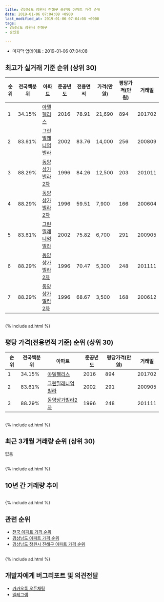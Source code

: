 ```yaml
---
title: 경상남도 창원시 진해구 숭인동 아파트 가격 순위
date: 2019-01-06 07:04:08 +0900
last_modified_at: 2019-01-06 07:04:08 +0900
tags:
- 경상남도 창원시 진해구
- 숭인동

---
```


* 마지막 업데이트 : 2019-01-06 07:04:08

## 최고가 실거래 기준 순위 (상위 30)


|순위|전국백분위|아파트|준공년도|전용면적|가격(만원)|평당가격(만원)|거래일|
|---|---|---|---|---|---|---|---|
|1|34.15%|[아델펠리스](https://search.naver.com/search.naver?query=%EA%B2%BD%EC%83%81%EB%82%A8%EB%8F%84+%EC%B0%BD%EC%9B%90%EC%8B%9C+%EC%A7%84%ED%95%B4%EA%B5%AC+%EC%88%AD%EC%9D%B8%EB%8F%99+%EC%95%84%EB%8D%B8%ED%8E%A0%EB%A6%AC%EC%8A%A4)|2016|78.91|21,690|894|201702|
|2|83.61%|[그린밀레니엄빌라](https://search.naver.com/search.naver?query=%EA%B2%BD%EC%83%81%EB%82%A8%EB%8F%84+%EC%B0%BD%EC%9B%90%EC%8B%9C+%EC%A7%84%ED%95%B4%EA%B5%AC+%EC%88%AD%EC%9D%B8%EB%8F%99+%EA%B7%B8%EB%A6%B0%EB%B0%80%EB%A0%88%EB%8B%88%EC%97%84%EB%B9%8C%EB%9D%BC)|2002|83.76|14,000|256|200809|
|3|88.29%|[동양상가빌라2차](https://search.naver.com/search.naver?query=%EA%B2%BD%EC%83%81%EB%82%A8%EB%8F%84+%EC%B0%BD%EC%9B%90%EC%8B%9C+%EC%A7%84%ED%95%B4%EA%B5%AC+%EC%88%AD%EC%9D%B8%EB%8F%99+%EB%8F%99%EC%96%91%EC%83%81%EA%B0%80%EB%B9%8C%EB%9D%BC2%EC%B0%A8)|1996|84.26|12,500|203|201011|
|4|88.29%|[동양상가빌라2차](https://search.naver.com/search.naver?query=%EA%B2%BD%EC%83%81%EB%82%A8%EB%8F%84+%EC%B0%BD%EC%9B%90%EC%8B%9C+%EC%A7%84%ED%95%B4%EA%B5%AC+%EC%88%AD%EC%9D%B8%EB%8F%99+%EB%8F%99%EC%96%91%EC%83%81%EA%B0%80%EB%B9%8C%EB%9D%BC2%EC%B0%A8)|1996|59.51|7,900|166|200604|
|5|83.61%|[그린밀레니엄빌라](https://search.naver.com/search.naver?query=%EA%B2%BD%EC%83%81%EB%82%A8%EB%8F%84+%EC%B0%BD%EC%9B%90%EC%8B%9C+%EC%A7%84%ED%95%B4%EA%B5%AC+%EC%88%AD%EC%9D%B8%EB%8F%99+%EA%B7%B8%EB%A6%B0%EB%B0%80%EB%A0%88%EB%8B%88%EC%97%84%EB%B9%8C%EB%9D%BC)|2002|75.82|6,700|291|200905|
|6|88.29%|[동양상가빌라2차](https://search.naver.com/search.naver?query=%EA%B2%BD%EC%83%81%EB%82%A8%EB%8F%84+%EC%B0%BD%EC%9B%90%EC%8B%9C+%EC%A7%84%ED%95%B4%EA%B5%AC+%EC%88%AD%EC%9D%B8%EB%8F%99+%EB%8F%99%EC%96%91%EC%83%81%EA%B0%80%EB%B9%8C%EB%9D%BC2%EC%B0%A8)|1996|70.47|5,300|248|201111|
|7|88.29%|[동양상가빌라2차](https://search.naver.com/search.naver?query=%EA%B2%BD%EC%83%81%EB%82%A8%EB%8F%84+%EC%B0%BD%EC%9B%90%EC%8B%9C+%EC%A7%84%ED%95%B4%EA%B5%AC+%EC%88%AD%EC%9D%B8%EB%8F%99+%EB%8F%99%EC%96%91%EC%83%81%EA%B0%80%EB%B9%8C%EB%9D%BC2%EC%B0%A8)|1996|68.67|3,500|168|200612|


<br>
{% include ad.html %}
<br>

## 평당 가격(전용면적 기준) 순위 (상위 30)


|순위|전국백분위|아파트|준공년도|평당가격(만원)|거래일|
|---|---|---|---|---|---|
|1|34.15%|[아델펠리스](https://search.naver.com/search.naver?query=%EA%B2%BD%EC%83%81%EB%82%A8%EB%8F%84+%EC%B0%BD%EC%9B%90%EC%8B%9C+%EC%A7%84%ED%95%B4%EA%B5%AC+%EC%88%AD%EC%9D%B8%EB%8F%99+%EC%95%84%EB%8D%B8%ED%8E%A0%EB%A6%AC%EC%8A%A4)|2016|894|201702|
|2|83.61%|[그린밀레니엄빌라](https://search.naver.com/search.naver?query=%EA%B2%BD%EC%83%81%EB%82%A8%EB%8F%84+%EC%B0%BD%EC%9B%90%EC%8B%9C+%EC%A7%84%ED%95%B4%EA%B5%AC+%EC%88%AD%EC%9D%B8%EB%8F%99+%EA%B7%B8%EB%A6%B0%EB%B0%80%EB%A0%88%EB%8B%88%EC%97%84%EB%B9%8C%EB%9D%BC)|2002|291|200905|
|3|88.29%|[동양상가빌라2차](https://search.naver.com/search.naver?query=%EA%B2%BD%EC%83%81%EB%82%A8%EB%8F%84+%EC%B0%BD%EC%9B%90%EC%8B%9C+%EC%A7%84%ED%95%B4%EA%B5%AC+%EC%88%AD%EC%9D%B8%EB%8F%99+%EB%8F%99%EC%96%91%EC%83%81%EA%B0%80%EB%B9%8C%EB%9D%BC2%EC%B0%A8)|1996|248|201111|


<br>
{% include ad.html %}
<br>

## 최근 3개월 거래량 순위 (상위 30)

없음

<br>
{% include ad.html %}
<br>

## 10년 간 거래량 추이


<div style="width:100%;">
    <canvas id="deal_progress" height="250"></canvas>
</div>

<script>
new Chart(document.getElementById("deal_progress"), {
    type: 'line',
    data: {
        labels: ['200901','200902','200903','200904','200905','200906','200907','200908','200909','200910','200911','200912','201001','201002','201003','201004','201005','201006','201007','201008','201009','201010','201011','201012','201101','201102','201103','201104','201105','201106','201107','201108','201109','201110','201111','201112','201201','201202','201203','201204','201205','201206','201207','201208','201209','201210','201211','201212','201301','201302','201303','201304','201305','201306','201307','201308','201309','201310','201311','201312','201401','201402','201403','201404','201405','201406','201407','201408','201409','201410','201411','201412','201501','201502','201503','201504','201505','201506','201507','201508','201509','201510','201511','201512','201601','201602','201603','201604','201605','201606','201607','201608','201609','201610','201611','201612','201701','201702','201703','201704','201705','201706','201707','201708','201709','201710','201711','201712','201801','201802','201803','201804','201805','201806','201807','201808','201809','201810','201811','201812','201901'],
        datasets: [{
            label: '실거래 수',
            pointRadius: 1,
            data: [0, 0, 0, 0, 2, 0, 1, 1, 1, 0, 0, 1, 0, 0, 0, 0, 1, 1, 0, 1, 0, 0, 1, 0, 0, 0, 0, 0, 0, 0, 1, 1, 0, 1, 2, 0, 0, 0, 0, 0, 0, 0, 1, 1, 1, 0, 1, 0, 1, 1, 0, 0, 0, 0, 0, 0, 1, 0, 0, 0, 1, 1, 1, 0, 0, 0, 0, 0, 1, 0, 0, 1, 0, 1, 0, 0, 0, 0, 0, 0, 0, 0, 0, 0, 0, 0, 0, 0, 1, 0, 0, 1, 1, 0, 0, 0, 0, 1, 1, 0, 0, 0, 0, 0, 0, 0, 0, 0, 0, 0, 0, 0, 0, 0, 0, 0, 0, 0, 0, 0, 0],
            borderColor: "rgba(255, 201, 14, 1)",
            backgroundColor: "rgba(255, 201, 14, 0.5)",
            fill: true,
        }]
    },
    options: {
        responsive: true,
        title: {
            display: true,
            text: '10년간 거래량 추이'
        },
        tooltips: {
            mode: 'index',
            intersect: false,
        },
        hover: {
            mode: 'nearest',
            intersect: true
        },
        scales: {
            xAxes: [{
                display: true,
                scaleLabel: {
                    display: true,
                    labelString: '년/월'
                }
            }],
            yAxes: [{
                display: true,
                ticks: {
                    suggestedMin: 0,
                },
                scaleLabel: {
                    display: true,
                    labelString: '실거래 수'
                }
            }]
        }
    }
});

</script>


<br>
{% include ad.html %}
<br>

## 관련 순위

- [전국 아파트 가격 순위](https://inasie.github.io/apt-ranking/전국)
- [경상남도 아파트 가격 순위](https://inasie.github.io/apt-ranking/경상남도)
- [경상남도 창원시 진해구 아파트 가격 순위](https://inasie.github.io/apt-ranking/경상남도-창원시-진해구)


<br>
{% include ad.html %}
<br>

## 개발자에게 버그리포트 및 의견전달

- [카카오톡 오픈채팅](https://open.kakao.com/o/gLJUAP4)
- [텔레그램](https://t.me/inasie)

